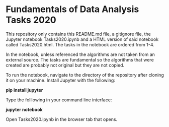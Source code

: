 # Fundamentals of Data Analysis Tasks 2020
This repository only contains this README.md file, a gitignore file, the Jupyter notebook Tasks2020.ipynb and a HTML version of said notebook called Tasks2020.html. The tasks in the notebook are ordered from 1-4.

In the notebook, unless referenced the algorithms are not taken from an external source. The tasks are fundamental so the algorithms that were created are probably not original but they are not copied.

To run the notebook, navigate to the directory of the repository after cloning it on your machine. Install Jupyter with the following:

**pip install jupyter**

Type the folllowing in your command line interface:

**jupyter notebook**

Open Tasks2020.ipynb in the browser tab that opens.



